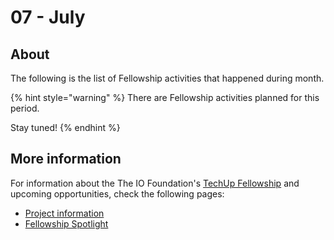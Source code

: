 # 07 - July

## About

The following is the list of Fellowship activities that happened during month.

{% hint style="warning" %}
There are Fellowship activities planned for this period.

Stay tuned!
{% endhint %}

## More information

For information about the The IO Foundation's [TechUp Fellowship](https://short.theiofoundation.org/Fellowship) and upcoming opportunities, check the following pages:

* [Project information](../../../about/project-information.md)
* [Fellowship Spotlight](<../../../README (1).md#on-the-spotlight>)

